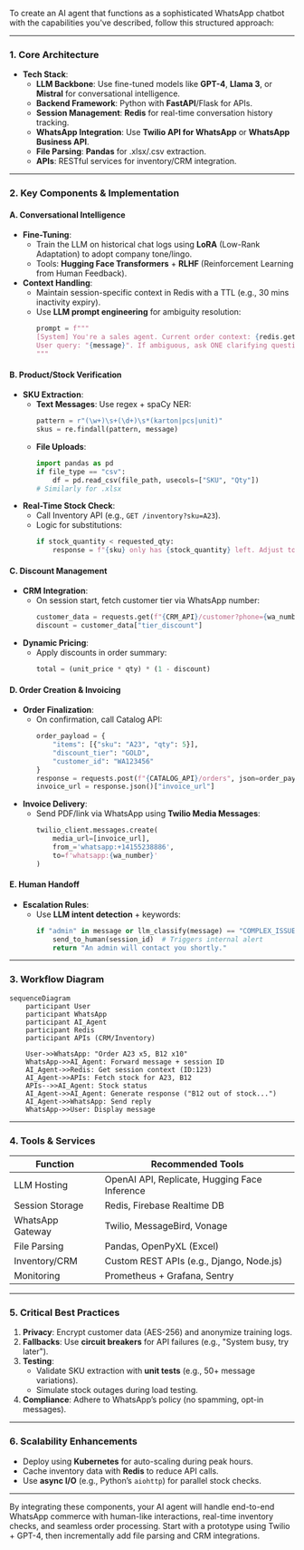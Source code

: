 To create an AI agent that functions as a sophisticated WhatsApp chatbot with the capabilities you've described, follow this structured approach:

---

### **1. Core Architecture**
- **Tech Stack**:
  - **LLM Backbone**: Use fine-tuned models like **GPT-4**, **Llama 3**, or **Mistral** for conversational intelligence.
  - **Backend Framework**: Python with **FastAPI**/Flask for APIs.
  - **Session Management**: **Redis** for real-time conversation history tracking.
  - **WhatsApp Integration**: Use **Twilio API for WhatsApp** or **WhatsApp Business API**.
  - **File Parsing**: **Pandas** for .xlsx/.csv extraction.
  - **APIs**: RESTful services for inventory/CRM integration.

---

### **2. Key Components & Implementation**

#### **A. Conversational Intelligence**
- **Fine-Tuning**:
  - Train the LLM on historical chat logs using **LoRA** (Low-Rank Adaptation) to adopt company tone/lingo.
  - Tools: **Hugging Face Transformers** + **RLHF** (Reinforcement Learning from Human Feedback).
- **Context Handling**:
  - Maintain session-specific context in Redis with a TTL (e.g., 30 mins inactivity expiry).
  - Use **LLM prompt engineering** for ambiguity resolution:
    ```python
    prompt = f"""
    [System] You're a sales agent. Current order context: {redis.get(session_id)}.
    User query: "{message}". If ambiguous, ask ONE clarifying question.
    """
    ```

#### **B. Product/Stock Verification**
- **SKU Extraction**:
  - **Text Messages**: Use regex + spaCy NER:
    ```python
    pattern = r"(\w+)\s+(\d+)\s*(karton|pcs|unit)"
    skus = re.findall(pattern, message)
    ```
  - **File Uploads**:
    ```python
    import pandas as pd
    if file_type == "csv":
        df = pd.read_csv(file_path, usecols=["SKU", "Qty"])
    # Similarly for .xlsx
    ```
- **Real-Time Stock Check**:
  - Call Inventory API (e.g., `GET /inventory?sku=A23`).
  - Logic for substitutions:
    ```python
    if stock_quantity < requested_qty:
        response = f"{sku} only has {stock_quantity} left. Adjust to {stock_quantity} or remove?"
    ```

#### **C. Discount Management**
- **CRM Integration**:
  - On session start, fetch customer tier via WhatsApp number:
    ```python
    customer_data = requests.get(f"{CRM_API}/customer?phone={wa_number}")
    discount = customer_data["tier_discount"]
    ```
- **Dynamic Pricing**:
  - Apply discounts in order summary:
    ```python
    total = (unit_price * qty) * (1 - discount)
    ```

#### **D. Order Creation & Invoicing**
- **Order Finalization**:
  - On confirmation, call Catalog API:
    ```python
    order_payload = {
        "items": [{"sku": "A23", "qty": 5}],
        "discount_tier": "GOLD",
        "customer_id": "WA123456"
    }
    response = requests.post(f"{CATALOG_API}/orders", json=order_payload)
    invoice_url = response.json()["invoice_url"]
    ```
- **Invoice Delivery**:
  - Send PDF/link via WhatsApp using **Twilio Media Messages**:
    ```python
    twilio_client.messages.create(
        media_url=[invoice_url],
        from_='whatsapp:+14155238886',
        to=f'whatsapp:{wa_number}'
    )
    ```

#### **E. Human Handoff**
- **Escalation Rules**:
  - Use **LLM intent detection** + keywords:
    ```python
    if "admin" in message or llm_classify(message) == "COMPLEX_ISSUE":
        send_to_human(session_id)  # Triggers internal alert
        return "An admin will contact you shortly."
    ```

---

### **3. Workflow Diagram**
```mermaid
sequenceDiagram
    participant User
    participant WhatsApp
    participant AI_Agent
    participant Redis
    participant APIs (CRM/Inventory)

    User->>WhatsApp: "Order A23 x5, B12 x10"
    WhatsApp->>AI_Agent: Forward message + session ID
    AI_Agent->>Redis: Get session context (ID:123)
    AI_Agent->>APIs: Fetch stock for A23, B12
    APIs-->>AI_Agent: Stock status
    AI_Agent->>AI_Agent: Generate response ("B12 out of stock...")
    AI_Agent->>WhatsApp: Send reply
    WhatsApp->>User: Display message
```

---

### **4. Tools & Services**
| **Function**         | **Recommended Tools**                          |
|----------------------|-----------------------------------------------|
| LLM Hosting          | OpenAI API, Replicate, Hugging Face Inference |
| Session Storage      | Redis, Firebase Realtime DB                   |
| WhatsApp Gateway     | Twilio, MessageBird, Vonage                  |
| File Parsing         | Pandas, OpenPyXL (Excel)                      |
| Inventory/CRM        | Custom REST APIs (e.g., Django, Node.js)      |
| Monitoring           | Prometheus + Grafana, Sentry                  |

---

### **5. Critical Best Practices**
1. **Privacy**: Encrypt customer data (AES-256) and anonymize training logs.
2. **Fallbacks**: Use **circuit breakers** for API failures (e.g., "System busy, try later").
3. **Testing**:
   - Validate SKU extraction with **unit tests** (e.g., 50+ message variations).
   - Simulate stock outages during load testing.
4. **Compliance**: Adhere to WhatsApp’s policy (no spamming, opt-in messages).

---

### **6. Scalability Enhancements**
- Deploy using **Kubernetes** for auto-scaling during peak hours.
- Cache inventory data with **Redis** to reduce API calls.
- Use **async I/O** (e.g., Python’s `aiohttp`) for parallel stock checks.

---

By integrating these components, your AI agent will handle end-to-end WhatsApp commerce with human-like interactions, real-time inventory checks, and seamless order processing. Start with a prototype using Twilio + GPT-4, then incrementally add file parsing and CRM integrations.